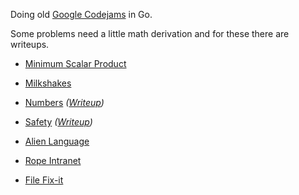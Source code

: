 Doing old [Google Codejams](https://code.google.com/codejam/contests.html) in Go.

Some problems need a little math derivation and for these there are writeups.

- [Minimum Scalar Product](https://code.google.com/codejam/contest/32016/dashboard#s=p0)

- [Milkshakes](https://code.google.com/codejam/contest/32016/dashboard#s=p1)

- [Numbers](https://code.google.com/codejam/contest/32016/dashboard#s=p2) _([Writeup](numbers/doc/threeplussqrtfive.pdf))_

- [Safety](https://code.google.com/codejam/contest/1836486/dashboard#s=p0) _([Writeup](safety/doc/safety.pdf))_

- [Alien Language](https://code.google.com/codejam/contest/90101/dashboard#s=p0)

- [Rope Intranet](https://code.google.com/codejam/contest/619102/dashboard#s=p0)

- [File Fix-it](https://code.google.com/codejam/contest/635101/dashboard#s=p0)
